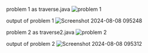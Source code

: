 problem 1  as traverse.java
![problem 1](https://github.com/user-attachments/assets/02985cdc-8aef-448d-a095-68b2d2284ad1)

output of problem 1
![Screenshot 2024-08-08 095248](https://github.com/user-attachments/assets/1903fc72-5797-490d-b959-66de53df9082)

problem 2 as traverse2.java
![problem 2](https://github.com/user-attachments/assets/1f71013f-bc9f-428d-9b19-b74567fa7f12)

output of problem 2
![Screenshot 2024-08-08 095312](https://github.com/user-attachments/assets/e8da4d47-e4eb-45de-9cd4-927cf112ac7a)
